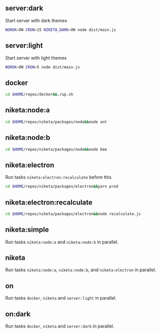 ## server:dark

Start server with dark themes

```bash
NGROK=ON CRON=15 NIKETA_DARK=ON node dist/main.js
```

## server:light

Start server with light themes

```bash
NGROK=ON CRON=5 node dist/main.js
```

## docker

```bash
cd $HOME/repos/docker&&./up.sh
```

## niketa:node:a

```bash
cd $HOME/repos/niketa/packages/node&&node ant
```

## niketa:node:b

```bash
cd $HOME/repos/niketa/packages/node&&node bee
```

## niketa:electron

Run tasks `niketa:electron:recalculate` before this

```bash
cd $HOME/repos/niketa/packages/electron&&yarn prod
```

## niketa:electron:recalculate

```bash
cd $HOME/repos/niketa/packages/electron&&node recalculate.js
```

## niketa:simple

Run tasks `niketa:node:a` and `niketa:node:b` in parallel.

## niketa

Run tasks `niketa:node:a`, `niketa:node:b`, and `niketa:electron` in parallel.

## on

Run tasks `docker`, `niketa` and `server:light` in parallel.

## on:dark

Run tasks `docker`, `niketa` and `server:dark` in parallel.
